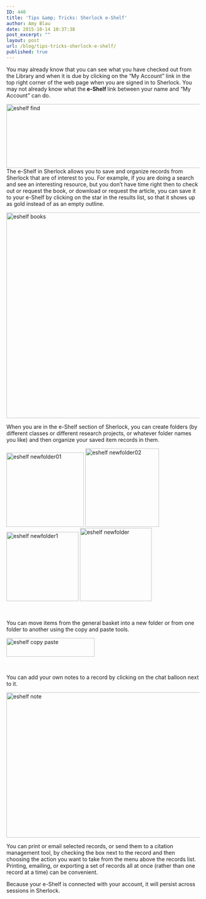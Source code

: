 ```yaml
---
ID: 440
title: 'Tips &amp; Tricks: Sherlock e-Shelf'
author: Amy Blau
date: 2015-10-14 10:37:38
post_excerpt: ""
layout: post
url: /blog/tips-tricks-sherlock-e-shelf/
published: true
---
```

You may already know that you can see what you have checked out from the Library and when it is due by clicking on the “My Account” link in the top right corner of the web page when you are signed in to Sherlock. You may not already know what the<b> e-Shelf </b>link between your name and “My Account” can do.

<a href="https://library.whitman.edu/blog/wp-content/uploads/sites/4/2015/10/eshelf-find.png"><img class="alignnone size-full wp-image-441" src="https://library.whitman.edu/blog/wp-content/uploads/sites/4/2015/10/eshelf-find.png" alt="eshelf find" width="986" height="167" /></a>
The e-Shelf in Sherlock allows you to save and organize records from Sherlock that are of interest to you. For example, if you are doing a search and see an interesting resource, but you don’t have time right then to check out or request the book, or download or request the article, you can save it to your e-Shelf by clicking on the star in the results list, so that it shows up as gold instead of as an empty outline.

<a href="https://library.whitman.edu/blog/wp-content/uploads/sites/4/2015/10/eshelf-books.png"><img class="alignnone size-full wp-image-442" src="https://library.whitman.edu/blog/wp-content/uploads/sites/4/2015/10/eshelf-books.png" alt="eshelf books" width="884" height="537" /></a>

When you are in the e-Shelf section of Sherlock, you can create folders (by different classes or different research projects, or whatever folder names you like) and then organize your saved item records in them.
<p style="text-align: left"><a href="https://library.whitman.edu/blog/wp-content/uploads/sites/4/2015/10/eshelf-newfolder01.png"><img class="wp-image-443 alignnone" src="https://library.whitman.edu/blog/wp-content/uploads/sites/4/2015/10/eshelf-newfolder01.png" alt="eshelf newfolder01" width="202" height="194" /></a> <a href="https://library.whitman.edu/blog/wp-content/uploads/sites/4/2015/10/eshelf-newfolder02.png"><img class="alignnone  wp-image-444" src="https://library.whitman.edu/blog/wp-content/uploads/sites/4/2015/10/eshelf-newfolder02.png" alt="eshelf newfolder02" width="192" height="205" /></a> <a href="https://library.whitman.edu/blog/wp-content/uploads/sites/4/2015/10/eshelf-newfolder1.png"><img class="alignnone  wp-image-445" src="https://library.whitman.edu/blog/wp-content/uploads/sites/4/2015/10/eshelf-newfolder1.png" alt="eshelf newfolder1" width="188" height="181" /></a> <a href="https://library.whitman.edu/blog/wp-content/uploads/sites/4/2015/10/eshelf-newfolder.png"><img class="alignnone  wp-image-446 alignleft" src="https://library.whitman.edu/blog/wp-content/uploads/sites/4/2015/10/eshelf-newfolder.png" alt="eshelf newfolder" width="187" height="191" /></a></p>
<p style="text-align: left"></p>
<p style="text-align: left"></p>
<p style="text-align: left"></p>
&nbsp;
<p style="text-align: left">You can move items from the general basket into a new folder or from one folder to another using the copy and paste tools.</p>
<a href="https://library.whitman.edu/blog/wp-content/uploads/sites/4/2015/10/eshelf-copy-paste.png"><img class="alignnone size-full wp-image-447 alignleft" src="https://library.whitman.edu/blog/wp-content/uploads/sites/4/2015/10/eshelf-copy-paste.png" alt="eshelf copy paste" width="230" height="49" /></a>

&nbsp;

You can add your own notes to a record by clicking on the chat balloon next to it.

<a href="https://library.whitman.edu/blog/wp-content/uploads/sites/4/2015/10/eshelf-note.png"><img class="alignnone size-full wp-image-448" src="https://library.whitman.edu/blog/wp-content/uploads/sites/4/2015/10/eshelf-note.png" alt="eshelf note" width="1611" height="379" /></a>

You can print or email selected records, or send them to a citation management tool, by checking the box next to the record and then choosing the action you want to take from the menu above the records list. Printing, emailing, or exporting a set of records all at once (rather than one record at a time) can be convenient.

Because your e-Shelf is connected with your account, it will persist across sessions in Sherlock.